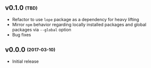 ## v0.1.0 <sub><sup>(TBD)</sup></sub>
* Refactor to use `lope` package as a dependency for heavy lifting
* Mirror `npm` behavior regarding locally installed packages and global packages via `--global` option
* Bug fixes

## v0.0.0 <sub><sup>(2017-03-10)</sup></sub>
* Initial release
